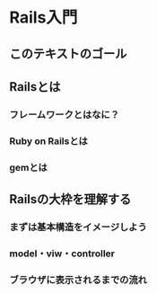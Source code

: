 
# Rails入門



## このテキストのゴール

## Railsとは

### フレームワークとはなに？

### Ruby on Railsとは

### gemとは

## Railsの大枠を理解する

### まずは基本構造をイメージしよう

### model・viw・controller

### ブラウザに表示されるまでの流れ
